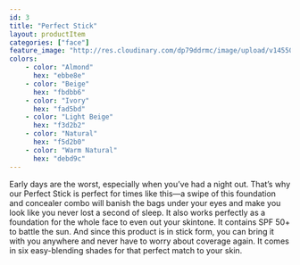 ```yaml
---
id: 3
title: "Perfect Stick"
layout: productItem
categories: ["face"]
feature_image: "http://res.cloudinary.com/dp79ddrmc/image/upload/v1455006447/products/perfectStick.jpg"
colors:
    - color: "Almond"
      hex: "ebbe8e"
    - color: "Beige"
      hex: "fbdbb6"
    - color: "Ivory"
      hex: "fad5bd"
    - color: "Light Beige"
      hex: "f3d2b2"
    - color: "Natural"
      hex: "f5d2b0"
    - color: "Warm Natural"
      hex: "debd9c"
---
```

Early days are the worst, especially when you’ve had a night out. That’s why our Perfect Stick is perfect for times like this—a swipe of this foundation and concealer combo will banish the bags under your eyes and make you look like you never lost a second of sleep. It also works perfectly as a foundation for the whole face to even out your skintone. It contains SPF 50+ to battle the sun. And since this product is in stick form, you can bring it with you anywhere and never have to worry about coverage again.  It comes in six easy-blending shades for that perfect match to your skin.